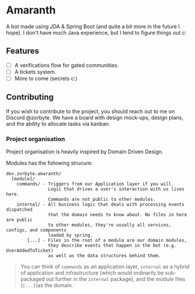 # Amaranth

A bot made using JDA & Spring Boot (and quite a bit more in the future I hope).
I don't have much Java experience, but I tend to figure things out c:

## Features

- [ ] A verifications flow for gated communities.
- [ ] A tickets system.
- [ ] More to come (secrets c:)

## Contributing

If you wish to contribute to the project, you should reach out to me on Discord @zorbyte.
We have a board with design mock-ups, design plans, and the ability to allocate tasks via kanban.

### Project organisation

Project organisation is heavily inspired by Domain Driven Design.

Modules has the following strucure:

```
dev.zorbyte.amaranth/
  [module]/
    commands/ - Triggers from our Application layer if you will.
                Logic that drives a user's interaction with us lives here.
                Commands are not public to other modules.
    internal/ - All business logic that deals with processing events dispatched
                that the domain needs to know about. No files in here are public
                to other modules, they're usually all services, configs, and components
                loaded by spring.
        [...] - Files in the root of a module are our domain modules,
                they describe events that happen in the bot (e.g. UserAddedToTicket)
                as well as the data structures behind them.
```

> You can think of `commands` as an application layer, `internal` as a hybrid of application and infrastructure (which would ordinarily be sub-packaged out further in the `internal` package), and the module files (`[...]`)as the domain.
